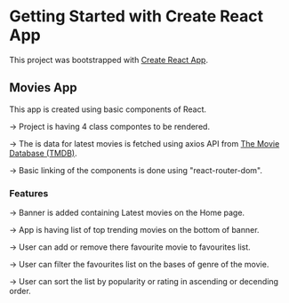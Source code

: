 # Getting Started with Create React App

This project was bootstrapped with [Create React App](https://github.com/facebook/create-react-app).

## Movies App

This app is created using basic components of React.

-> Project is having 4 class compontes to be rendered.

-> The is data for latest movies is fetched using axios API from [The Movie Database (TMDB)](https://www.themoviedb.org/).

-> Basic linking of the components is done using "react-router-dom".


### Features

-> Banner is added containing Latest movies on the Home page.

-> App is having list of top trending movies on the bottom of banner.

-> User can add or remove there favourite movie to favourites list.

-> User can filter the favourites list on the bases of genre of the movie.

-> User can sort the list by popularity or rating in ascending or decending order.
